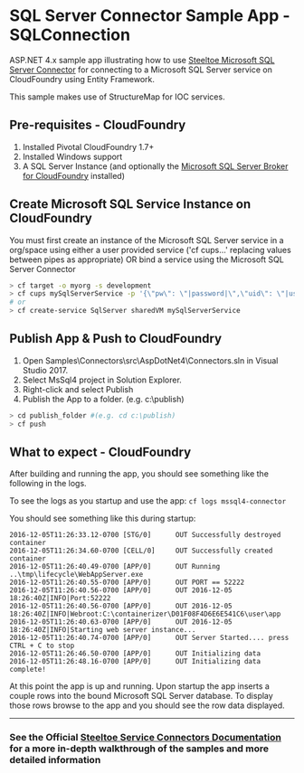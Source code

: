 ﻿# SQL Server Connector Sample App - SQLConnection

ASP.NET 4.x sample app illustrating how to use [Steeltoe Microsoft SQL Server Connector](https://github.com/SteeltoeOSS/Connectors) for connecting to a Microsoft SQL Server service on CloudFoundry using Entity Framework.

This sample makes use of StructureMap for IOC services.

## Pre-requisites - CloudFoundry

1. Installed Pivotal CloudFoundry 1.7+
1. Installed Windows support
1. A SQL Server Instance (and optionally the [Microsoft SQL Server Broker for CloudFoundry](https://github.com/cf-platform-eng/mssql-server-broker) installed)

## Create Microsoft SQL Service Instance on CloudFoundry

You must first create an instance of the Microsoft SQL Server service in a org/space using either a user provided service ('cf cups...' replacing values between pipes as appropriate) OR bind a service using the Microsoft SQL Server Connector

```bash
> cf target -o myorg -s development
> cf cups mySqlServerService -p '{\"pw\": \"|password|\",\"uid\": \"|user id|\",\"uri\": \"jdbc:sqlserver://|host|:|port|;databaseName=|database name|\"}'<br>
# or
> cf create-service SqlServer sharedVM mySqlServerService
```

## Publish App & Push to CloudFoundry

1. Open Samples\Connectors\src\AspDotNet4\Connectors.sln in Visual Studio 2017.
1. Select MsSql4 project in Solution Explorer.
1. Right-click and select Publish
1. Publish the App to a folder. (e.g. c:\publish)

```bash
> cd publish_folder #(e.g. cd c:\publish)
> cf push
```

## What to expect - CloudFoundry

After building and running the app, you should see something like the following in the logs.

To see the logs as you startup and use the app: `cf logs mssql4-connector`

You should see something like this during startup:

```text
2016-12-05T11:26:33.12-0700 [STG/0]      OUT Successfully destroyed container
2016-12-05T11:26:34.60-0700 [CELL/0]     OUT Successfully created container
2016-12-05T11:26:40.49-0700 [APP/0]      OUT Running ..\tmp\lifecycle\WebAppServer.exe
2016-12-05T11:26:40.55-0700 [APP/0]      OUT PORT == 52222
2016-12-05T11:26:40.56-0700 [APP/0]      OUT 2016-12-05 18:26:40Z|INFO|Port:52222
2016-12-05T11:26:40.56-0700 [APP/0]      OUT 2016-12-05 18:26:40Z|INFO|Webroot:C:\containerizer\D01F08F4D6E6E541C6\user\app
2016-12-05T11:26:40.63-0700 [APP/0]      OUT 2016-12-05 18:26:40Z|INFO|Starting web server instance...
2016-12-05T11:26:40.74-0700 [APP/0]      OUT Server Started.... press CTRL + C to stop
2016-12-05T11:26:46.50-0700 [APP/0]      OUT Initializing data
2016-12-05T11:26:48.16-0700 [APP/0]      OUT Initializing data complete!
```

At this point the app is up and running.  Upon startup the app inserts a couple rows into the bound Microsoft SQL Server database. To display those rows browse to the app and you should see the row data displayed.

---

### See the Official [Steeltoe Service Connectors Documentation](https://steeltoe.io/docs/steeltoe-service-connectors) for a more in-depth walkthrough of the samples and more detailed information